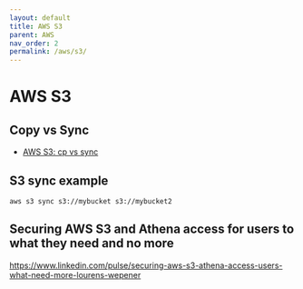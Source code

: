 ```yaml
---
layout: default
title: AWS S3
parent: AWS
nav_order: 2
permalink: /aws/s3/
---
```


# AWS S3

## Copy vs Sync
- [AWS S3: cp vs sync](https://www.learnaws.org/2022/03/01/aws-s3-cp-sync/)

## S3 sync example

`aws s3 sync s3://mybucket s3://mybucket2`

## Securing AWS S3 and Athena access for users to what they need and no more

https://www.linkedin.com/pulse/securing-aws-s3-athena-access-users-what-need-more-lourens-wepener

